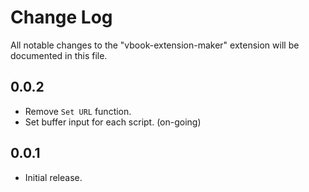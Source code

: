 # Change Log

All notable changes to the "vbook-extension-maker" extension will be documented in this file.

## 0.0.2

- Remove `Set URL` function.
- Set buffer input for each script. (on-going)

## 0.0.1

- Initial release.
